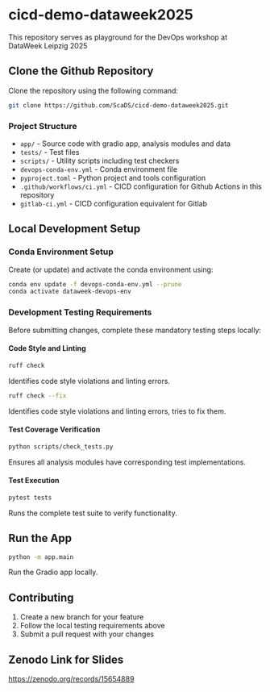 # cicd-demo-dataweek2025

This repository serves as playground for the DevOps workshop at DataWeek Leipzig 2025

## Clone the Github Repository

Clone the repository using the following command:

```bash
git clone https://github.com/ScaDS/cicd-demo-dataweek2025.git
```

### Project Structure

- `app/` - Source code with gradio app, analysis modules and data
- `tests/` - Test files
- `scripts/` - Utility scripts including test checkers
- `devops-conda-env.yml` - Conda environment file
- `pyproject.toml` - Python project and tools configuration
- `.github/workflows/ci.yml` - CICD configuration for Github Actions in this repository
- `gitlab-ci.yml` - CICD configuration equivalent for Gitlab

## Local Development Setup

### Conda Environment Setup

Create (or update) and activate the conda environment using:

```bash
conda env update -f devops-conda-env.yml --prune
conda activate dataweek-devops-env
```

### Development Testing Requirements

Before submitting changes, complete these mandatory testing steps locally:

#### Code Style and Linting

   ```bash
   ruff check
   ```
   Identifies code style violations and linting errors.

   ```bash
   ruff check --fix
   ```
   Identifies code style violations and linting errors, tries to fix them.

#### Test Coverage Verification

   ```bash
   python scripts/check_tests.py
   ```
   Ensures all analysis modules have corresponding test implementations.

#### Test Execution

   ```bash
   pytest tests
   ```
   Runs the complete test suite to verify functionality.

## Run the App

   ```bash
   python -m app.main
   ````
   Run the Gradio app locally.

## Contributing

1. Create a new branch for your feature
2. Follow the local testing requirements above
3. Submit a pull request with your changes

## Zenodo Link for Slides

https://zenodo.org/records/15654889
